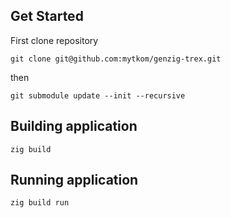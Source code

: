 ## Get Started
First clone repository
```
git clone git@github.com:mytkom/genzig-trex.git
```
then
```
git submodule update --init --recursive
```

## Building application
```
zig build
```

## Running application
```
zig build run
```
